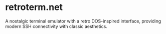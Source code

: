 # retroterm.net
A nostalgic terminal emulator with a retro DOS-inspired interface, providing modern SSH connectivity with classic aesthetics.
